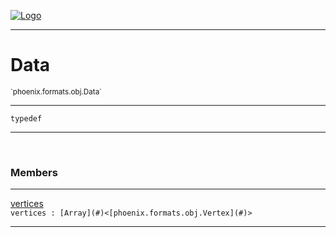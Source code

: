 
[![Logo](../../../../images/logo.png)](../../../../api/index.html)

---



<h1>Data</h1>
<small>`phoenix.formats.obj.Data`</small>



---

`typedef`


---


&nbsp;
&nbsp;







<h3>Members</h3> <hr/><span class="member apipage">
                <a name="vertices"><a class="lift" href="#vertices">vertices</a></a><div class="clear"></div><code class="signature apipage">vertices : [Array](#)&lt;[phoenix.formats.obj.Vertex](#)&gt;</code><br/></span>
            <span class="small_desc_flat"></span>








---

&nbsp;
&nbsp;
&nbsp;
&nbsp;